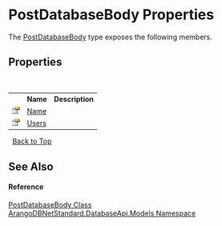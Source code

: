 # PostDatabaseBody Properties
 

The <a href="3577f4e0-e3e3-b704-431c-64eb28555607">PostDatabaseBody</a> type exposes the following members.


## Properties
&nbsp;<table><tr><th></th><th>Name</th><th>Description</th></tr><tr><td>![Public property](media/pubproperty.gif "Public property")</td><td><a href="894d9e43-6559-d533-72b2-7a6f26b63498">Name</a></td><td /></tr><tr><td>![Public property](media/pubproperty.gif "Public property")</td><td><a href="f644c6fb-176a-75e0-9434-df9144d42f98">Users</a></td><td /></tr></table>&nbsp;
<a href="#postdatabasebody-properties">Back to Top</a>

## See Also


#### Reference
<a href="3577f4e0-e3e3-b704-431c-64eb28555607">PostDatabaseBody Class</a><br /><a href="e5881068-7aa9-3b9e-6254-e9d29145ad7d">ArangoDBNetStandard.DatabaseApi.Models Namespace</a><br />